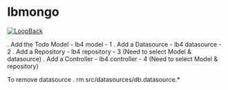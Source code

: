# lbmongo

[![LoopBack](<https://github.com/strongloop/loopback-next/raw/master/docs/site/imgs/branding/Powered-by-LoopBack-Badge-(blue)-@2x.png>)](http://loopback.io/)


. Add the Todo Model - lb4 model - 1
. Add a Datasource - lb4 datasource - 2
. Add a Repository - lb4 repository - 3 (Need to select Model & datasource)
. Add a Controller - lb4 controller - 4 (Need to select Model & repository)

To remove datasource
. rm src/datasources/db.datasource.\*
